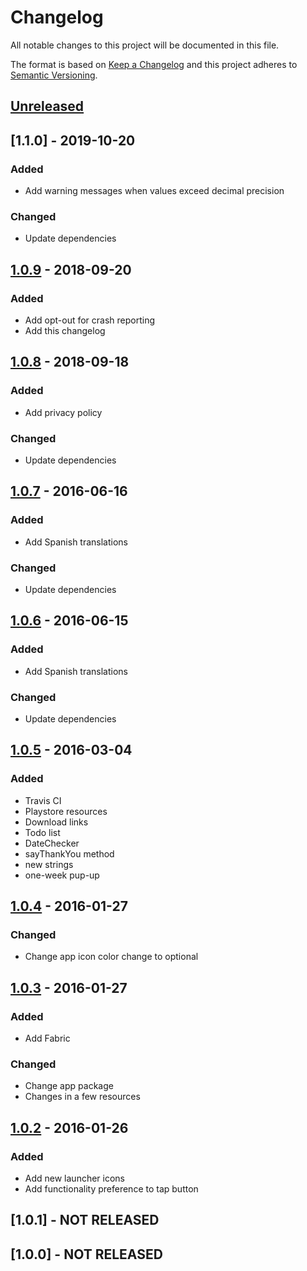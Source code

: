 # Changelog
All notable changes to this project will be documented in this file.

The format is based on [Keep a Changelog](http://keepachangelog.com/en/1.0.0/)
and this project adheres to [Semantic Versioning](http://semver.org/spec/v2.0.0.html).

## [Unreleased](https://github.com/CytoDev/FrequencyCalculator/compare/master...dev)

## [1.1.0] - 2019-10-20
### Added
 - Add warning messages when values exceed decimal precision

### Changed
 - Update dependencies

## [1.0.9] - 2018-09-20
### Added
 - Add opt-out for crash reporting
 - Add this changelog

## [1.0.8] - 2018-09-18
### Added
 - Add privacy policy

### Changed
 - Update dependencies

## [1.0.7] - 2016-06-16
### Added
 - Add Spanish translations

### Changed
 - Update dependencies

## [1.0.6] - 2016-06-15
### Added
 - Add Spanish translations

### Changed
 - Update dependencies

## [1.0.5] - 2016-03-04
### Added
 - Travis CI
 - Playstore resources
 - Download links
 - Todo list
 - DateChecker
 - sayThankYou method
 - new strings
 - one-week pup-up

## [1.0.4] - 2016-01-27
### Changed
 - Change app icon color change to optional

## [1.0.3] - 2016-01-27
### Added
 - Add Fabric

### Changed
 - Change app package
 - Changes in a few resources

## [1.0.2] - 2016-01-26
### Added
 - Add new launcher icons
 - Add functionality preference to tap button

## [1.0.1] - NOT RELEASED

## [1.0.0] - NOT RELEASED

[1.0.9]: https://github.com/CytoDev/FrequencyCalculator/compare/v1.0.8...v1.0.9
[1.0.8]: https://github.com/CytoDev/FrequencyCalculator/compare/v1.0.7...v1.0.8
[1.0.7]: https://github.com/CytoDev/FrequencyCalculator/compare/V1.0.6...v1.0.7
[1.0.6]: https://github.com/CytoDev/FrequencyCalculator/compare/V1.0.5...V1.0.6
[1.0.5]: https://github.com/CytoDev/FrequencyCalculator/compare/V1.0.4...V1.0.5
[1.0.4]: https://github.com/CytoDev/FrequencyCalculator/compare/V1.0.3...V1.0.4
[1.0.3]: https://github.com/CytoDev/FrequencyCalculator/compare/V1.0.2...V1.0.3
[1.0.2]: https://github.com/CytoDev/FrequencyCalculator/compare/V1.0...V1.0.2

<!-- Order of listing changes:
### Added
### Changed
### Deprecated
### Removed
### Fixed
### Security
-->
